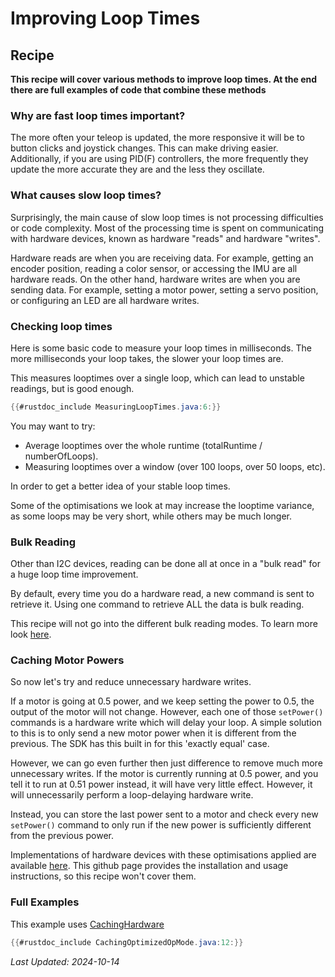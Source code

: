 # Improving Loop Times

## Recipe

**This recipe will cover various methods to improve loop times. At the end there are full examples of code that combine these methods**

### Why are fast loop times important?

The more often your teleop is updated, the more responsive it will be to button clicks and joystick changes.
This can make driving easier.
Additionally, if you are using PID(F) controllers, the more frequently they update the more accurate they are and the less they oscillate.

### What causes slow loop times?

Surprisingly, the main cause of slow loop times is not processing difficulties or code complexity.
Most of the processing time is spent on communicating with hardware devices, known as hardware "reads" and hardware "writes".

Hardware reads are when you are receiving data.
For example, getting an encoder position, reading a color sensor, or accessing the IMU are all hardware reads.
On the other hand, hardware writes are when you are sending data.
For example, setting a motor power, setting a servo position, or configuring an LED are all hardware writes.

### Checking loop times

Here is some basic code to measure your loop times in milliseconds.
The more milliseconds your loop takes, the slower your loop times are.

This measures looptimes over a single loop, which can lead to unstable readings,
but is good enough.

```java
{{#rustdoc_include MeasuringLoopTimes.java:6:}}
```

You may want to try:
- Average looptimes over the whole runtime (totalRuntime / numberOfLoops).
- Measuring looptimes over a window (over 100 loops, over 50 loops, etc).

In order to get a better idea of your stable loop times.

Some of the optimisations we look at may increase the looptime variance, as some
loops may be very short, while others may be much longer.

### Bulk Reading

Other than I2C devices, reading can be done all at once in a "bulk read" for a huge loop time improvement.

By default, every time you do a hardware read, a new command is sent to retrieve it.
Using one command to retrieve ALL the data is bulk reading.

This recipe will not go into the different bulk reading modes. To learn more look [here](https://gm0.org/en/latest/docs/software/tutorials/bulk-reads.html).

### Caching Motor Powers

So now let's try and reduce unnecessary hardware writes.

If a motor is going at 0.5 power, and we keep setting the power to 0.5, the output of the motor will not change.
However, each one of those `setPower()` commands is a hardware write which will delay your loop.
A simple solution to this is to only send a new motor power when it is different from the previous.
The SDK has this built in for this 'exactly equal' case.

However, we can go even further then just difference to remove much more unnecessary writes.
If the motor is currently running at 0.5 power, and you tell it to run at 0.51 power instead, it will have very little effect.
However, it will unnecessarily perform a loop-delaying hardware write.

Instead, you can store the last power sent to a motor and check every new `setPower()` command to only run if the new power is sufficiently different from the previous power.

Implementations of hardware devices with these optimisations applied are
available [here](https://github.com/Dairy-Foundation/CachingHardware).
This github page provides the installation and usage instructions, so this
recipe won't cover them.

### Full Examples

This example uses [CachingHardware](https://github.com/Dairy-Foundation/CachingHardware)
```java
{{#rustdoc_include CachingOptimizedOpMode.java:12:}}
```

*Last Updated: 2024-10-14*
